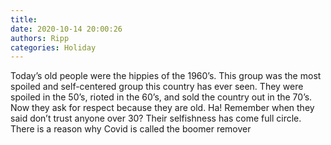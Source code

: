 ```yaml
---
title: 
date: 2020-10-14 20:00:26
authors: Ripp
categories: Holiday
---
```


 Today’s old people were the hippies of the 1960’s.   This group was the most spoiled and self-centered group this country has ever seen.  They were spoiled in the 50’s, rioted in the 60’s, and sold the country out in the 70’s.  Now they ask for respect because they are old.   Ha!   Remember when they said don’t trust anyone over 30?
Their selfishness has come full circle.   There is a reason why Covid is called the boomer remover